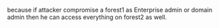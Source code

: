 because if attacker compromise a forest1 as  Enterprise admin or domain admin then he can access everything on forest2 as well.